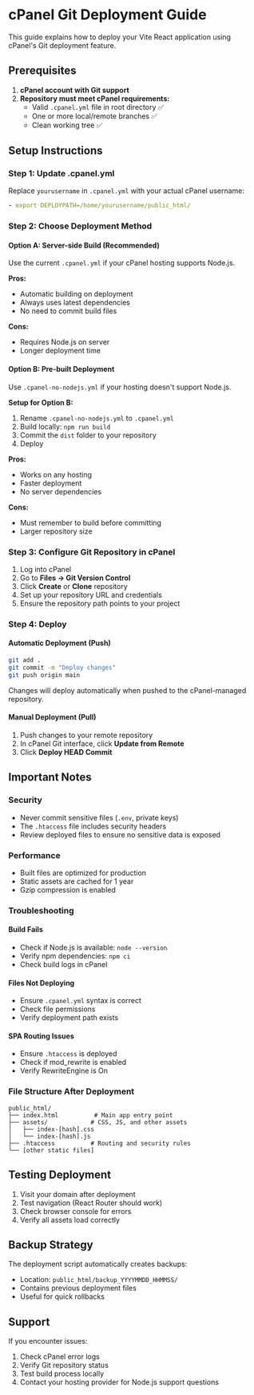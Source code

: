 # cPanel Git Deployment Guide

This guide explains how to deploy your Vite React application using cPanel's Git deployment feature.

## Prerequisites

1. **cPanel account with Git support**
2. **Repository must meet cPanel requirements:**
   - Valid `.cpanel.yml` file in root directory ✅
   - One or more local/remote branches ✅
   - Clean working tree ✅

## Setup Instructions

### Step 1: Update .cpanel.yml

Replace `yourusername` in `.cpanel.yml` with your actual cPanel username:

```yaml
- export DEPLOYPATH=/home/yourusername/public_html/
```

### Step 2: Choose Deployment Method

#### Option A: Server-side Build (Recommended)
Use the current `.cpanel.yml` if your cPanel hosting supports Node.js.

**Pros:**
- Automatic building on deployment
- Always uses latest dependencies
- No need to commit build files

**Cons:**
- Requires Node.js on server
- Longer deployment time

#### Option B: Pre-built Deployment
Use `.cpanel-no-nodejs.yml` if your hosting doesn't support Node.js.

**Setup for Option B:**
1. Rename `.cpanel-no-nodejs.yml` to `.cpanel.yml`
2. Build locally: `npm run build`
3. Commit the `dist` folder to your repository
4. Deploy

**Pros:**
- Works on any hosting
- Faster deployment
- No server dependencies

**Cons:**
- Must remember to build before committing
- Larger repository size

### Step 3: Configure Git Repository in cPanel

1. Log into cPanel
2. Go to **Files → Git Version Control**
3. Click **Create** or **Clone** repository
4. Set up your repository URL and credentials
5. Ensure the repository path points to your project

### Step 4: Deploy

#### Automatic Deployment (Push)
```bash
git add .
git commit -m "Deploy changes"
git push origin main
```
Changes will deploy automatically when pushed to the cPanel-managed repository.

#### Manual Deployment (Pull)
1. Push changes to your remote repository
2. In cPanel Git interface, click **Update from Remote**
3. Click **Deploy HEAD Commit**

## Important Notes

### Security
- Never commit sensitive files (`.env`, private keys)
- The `.htaccess` file includes security headers
- Review deployed files to ensure no sensitive data is exposed

### Performance
- Built files are optimized for production
- Static assets are cached for 1 year
- Gzip compression is enabled

### Troubleshooting

#### Build Fails
- Check if Node.js is available: `node --version`
- Verify npm dependencies: `npm ci`
- Check build logs in cPanel

#### Files Not Deploying
- Ensure `.cpanel.yml` syntax is correct
- Check file permissions
- Verify deployment path exists

#### SPA Routing Issues
- Ensure `.htaccess` is deployed
- Check if mod_rewrite is enabled
- Verify RewriteEngine is On

### File Structure After Deployment

```
public_html/
├── index.html          # Main app entry point
├── assets/            # CSS, JS, and other assets
│   ├── index-[hash].css
│   └── index-[hash].js
├── .htaccess          # Routing and security rules
└── [other static files]
```

## Testing Deployment

1. Visit your domain after deployment
2. Test navigation (React Router should work)
3. Check browser console for errors
4. Verify all assets load correctly

## Backup Strategy

The deployment script automatically creates backups:
- Location: `public_html/backup_YYYYMMDD_HHMMSS/`
- Contains previous deployment files
- Useful for quick rollbacks

## Support

If you encounter issues:
1. Check cPanel error logs
2. Verify Git repository status
3. Test build process locally
4. Contact your hosting provider for Node.js support questions
